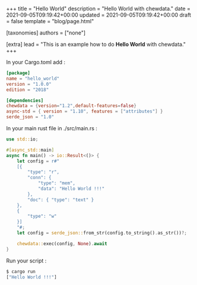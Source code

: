 +++
title = "Hello World"
description = "Hello World with chewdata."
date = 2021-09-05T09:19:42+00:00
updated = 2021-09-05T09:19:42+00:00
draft = false
template = "blog/page.html"

[taxonomies]
authors = ["none"]

[extra]
lead = "This is an example how to do <b>Hello World</b> with chewdata."
+++

In your Cargo.toml add :

```toml
[package]
name = "hello_world"
version = "1.0.0"
edition = "2018"

[dependencies]
chewdata = {version="1.2",default-features=false}
async-std = { version = "1.10", features = ["attributes"] }
serde_json = "1.0"
```

In your main rust file in ./src/main.rs :

```rust
use std::io;

#[async_std::main]
async fn main() -> io::Result<()> {
    let config = r#"
    [{
        "type": "r",
        "conn": {
            "type": "mem",
            "data": "Hello World !!!"
        },
        "doc": { "type": "text" }
    },
    {
        "type": "w"
    }]
    "#;
    let config = serde_json::from_str(config.to_string().as_str())?;

    chewdata::exec(config, None).await
}
```

Run your script :

```bash
$ cargo run
["Hello World !!!"]
```
